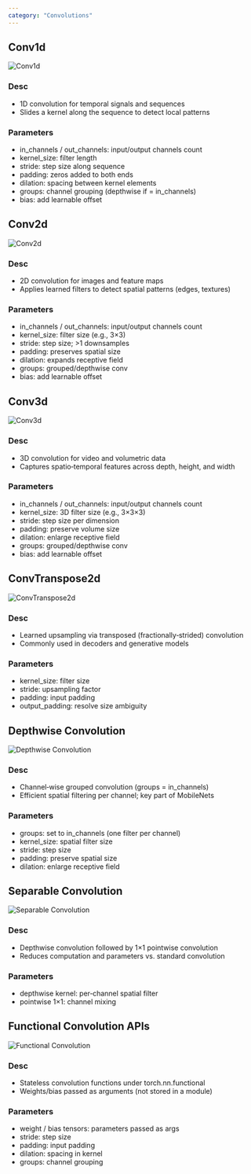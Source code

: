 ```yaml
---
category: "Convolutions"
---
```


## Conv1d
![Conv1d](/dl/assets/conv1d.svg)

### Desc
- 1D convolution for temporal signals and sequences
- Slides a kernel along the sequence to detect local patterns

### Parameters
- in_channels / out_channels: input/output channels count
- kernel_size: filter length
- stride: step size along sequence
- padding: zeros added to both ends
- dilation: spacing between kernel elements
- groups: channel grouping (depthwise if = in_channels)
- bias: add learnable offset

## Conv2d
![Conv2d](/dl/assets/conv2d.svg)

### Desc
- 2D convolution for images and feature maps
- Applies learned filters to detect spatial patterns (edges, textures)

### Parameters
- in_channels / out_channels: input/output channels count
- kernel_size: filter size (e.g., 3×3)
- stride: step size; >1 downsamples
- padding: preserves spatial size
- dilation: expands receptive field
- groups: grouped/depthwise conv
- bias: add learnable offset

## Conv3d
![Conv3d](/dl/assets/conv3d.svg)

### Desc
- 3D convolution for video and volumetric data
- Captures spatio‑temporal features across depth, height, and width

### Parameters
- in_channels / out_channels: input/output channels count
- kernel_size: 3D filter size (e.g., 3×3×3)
- stride: step size per dimension
- padding: preserve volume size
- dilation: enlarge receptive field
- groups: grouped/depthwise conv
- bias: add learnable offset

## ConvTranspose2d
![ConvTranspose2d](/dl/assets/conv-transpose2d.svg)

### Desc
- Learned upsampling via transposed (fractionally‑strided) convolution
- Commonly used in decoders and generative models

### Parameters
- kernel_size: filter size
- stride: upsampling factor
- padding: input padding
- output_padding: resolve size ambiguity

## Depthwise Convolution
![Depthwise Convolution](/dl/assets/depthwise-convolution.svg)

### Desc
- Channel‑wise grouped convolution (groups = in_channels)
- Efficient spatial filtering per channel; key part of MobileNets

### Parameters
- groups: set to in_channels (one filter per channel)
- kernel_size: spatial filter size
- stride: step size
- padding: preserve spatial size
- dilation: enlarge receptive field

## Separable Convolution
![Separable Convolution](/dl/assets/separable-convolution.svg)

### Desc
- Depthwise convolution followed by 1×1 pointwise convolution
- Reduces computation and parameters vs. standard convolution

### Parameters
- depthwise kernel: per‑channel spatial filter
- pointwise 1×1: channel mixing

## Functional Convolution APIs
![Functional Convolution](/dl/assets/convolutional-layer.svg)

### Desc
- Stateless convolution functions under torch.nn.functional
- Weights/bias passed as arguments (not stored in a module)

### Parameters
- weight / bias tensors: parameters passed as args
- stride: step size
- padding: input padding
- dilation: spacing in kernel
- groups: channel grouping


